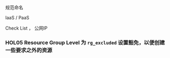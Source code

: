 

规范命名

IaaS / PaaS

Check List ， 公网IP

### HOL05 Resource Group Level 为 `rg_excluded` 设置豁免，以便创建一些要求之外的资源